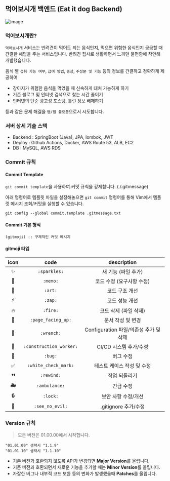 ## 먹어보시개 백엔드 (Eat it dog Backend)

![image](https://user-images.githubusercontent.com/80818534/223601480-41d10b62-ae0d-475e-a86d-2abd9b7b59bb.png)

### 먹어보시개란?

`먹어보시개` 서비스는 반려견이 먹어도 되는 음식인지, 먹으면 위험한 음식인지 궁금할 때 간결한 해답을 주는 서비스입니다. 반려견 집사로 생활하면서 느끼던 불편함에 착안해 개발했습니다.

음식 별 `섭취 가능 여부`, `급여 방법`, `증상`, `주성분 및 기능` 등의 정보를 간결하고 정확하게 제공하여
* 강아지가 위험한 음식을 먹었을 때 신속하게 대처 가능하게 하기
* 기존 블로그 및 인터넷 검색으로 찾는 시간 줄이기
* 인터넷의 단순 광고성 포스팅, 틀린 정보 배제하기

등과 같은 문제 해결을 `앱/웹 플랫폼`으로서 시도합니다.

### 서버 상세 기술 스택
* Backend : SpringBoot (Java), JPA, lombok, JWT
* Deploy : Github Actions, Docker, AWS Route 53, ALB, EC2
* DB : MySQL, AWS RDS

### Commit 규칙

#### Commit Template
`git commit template`을 사용하여 커밋 규칙을 강제합니다. (./.gitmessage)

아래 명령어로 템플릿 파일을 설정해놓으면 `git commit` 명령어를 통해 Vim에서 템플릿 메시지 조회/커밋을 실행할 수 있습니다.

```
git config --global commit.template .gitmessage.txt
```

#### Commit 기본 형식

```
(gitmoji) :: 구체적인 커밋 메시지
```

#### gitmoji 타입

| icon |     code    |         description          |
|:---:|:--------:|:----------------------------:|
| ✨   | `:sparkles:` |         새 기능 (파일 추가)         |
| 📝   |  `:memo:`    |       코드 수정 (요구사항 수정)        |
| 🎨   |   `:art:`    |           코드 구조 개선           |
| ⚡️    |    `:zap:`    |           코드 성능 개선           |
| 🔥   |    `:fire:`  |        코드 삭제 (파일 삭제)         |
| 📄 |    `:page_facing_up:`  |          문서 작성 및 변경          |
| 🔧 |  `:wrench:`      | Configuration 파일/의존성 추가 및 삭제 |
| 👷 |   `:construction_worker:`    |       CI/CD 시스템 추가/수정        |
| 🐛 |     `:bug:`    |            버그 수정             |
| ✅ |  `:white_check_mark:`   |       테스트 케이스 작성 및 수정        |
| ⏪ | `:rewind:` |           작업 되돌리기            |
| 🚑 |   `:ambulance:`    |            긴급 수정             |
| 🔒️ |   `:lock:`       |          보안 사항 수정/개선          |
| 🙈 | `:see_no_evil:`  |       .gitignore 추가/수정       |

### Version 규칙

> 모든 버전은 01.00.00에서 시작합니다.
```
"01.01.09" 생략시 "1.1.9"
"01.01.10" 생략시 "1.1.10"
```

- 기존 버전과 호환되지 않도록 API가 변경되면 **Major Version**를 올립니다.
- 기존 버전과 호환되면서 새로운 기능을 추가할 때는 **Minor Version**를 올립니다.
- 자잘한 버그나 내부적 코드 보완 등의 변화가 발생했을때 **Patches**를 올립니다.
